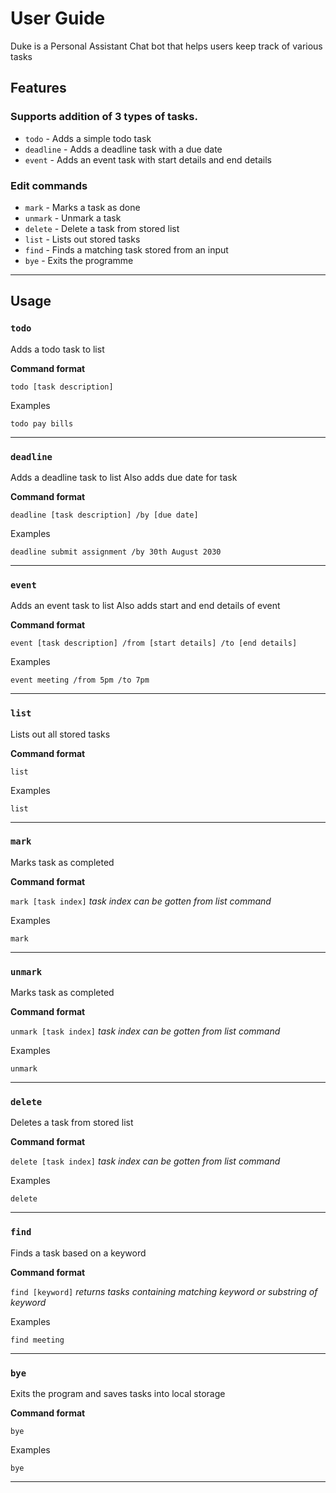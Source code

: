 # User Guide

Duke is a Personal Assistant Chat bot that helps users keep track of various tasks

## Features

### Supports addition of 3 types of tasks.

* `todo` - Adds a simple todo task
* `deadline` - Adds a deadline task with a due date
* `event` - Adds an event task with start details and end details

### Edit commands

* `mark` - Marks a task as done
* `unmark` - Unmark a task
* `delete` - Delete a task from stored list
* `list` - Lists out stored tasks
* `find` - Finds a matching task stored from an input
* `bye` - Exits the programme

---

## Usage

### `todo`

Adds a todo task to list

**Command format**

`todo [task description]`

Examples

```
todo pay bills
```

_____

### `deadline`

Adds a deadline task to list
Also adds due date for task

**Command format**

`deadline [task description] /by [due date]`

Examples

```
deadline submit assignment /by 30th August 2030
```

---

### `event`

Adds an event task to list
Also adds start and end details of event

**Command format**

`event [task description] /from [start details] /to [end details]`

Examples

```
event meeting /from 5pm /to 7pm
```

_____

### `list`

Lists out all stored tasks

**Command format**

`list`

Examples

```
list
```

_____

### `mark`

Marks task as completed

**Command format**

`mark [task index]` _task index can be gotten from list command_

Examples

```
mark
```

_____

### `unmark`

Marks task as completed

**Command format**

`unmark [task index]` _task index can be gotten from list command_

Examples

```
unmark
```

_____

### `delete`

Deletes a task from stored list

**Command format**

`delete [task index]` _task index can be gotten from list command_

Examples

```
delete
```

_____

### `find`

Finds a task based on a keyword

**Command format**

`find [keyword]`
_returns tasks containing matching keyword or substring of keyword_

Examples

```
find meeting
```

_____

### `bye`

Exits the program and saves tasks into local storage

**Command format**

`bye`

Examples

```
bye
```

_____